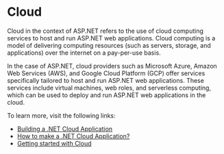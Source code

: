 # Cloud

Cloud in the context of ASP.NET refers to the use of cloud computing services to host and run ASP.NET web applications. Cloud computing is a model of delivering computing resources (such as servers, storage, and applications) over the internet on a pay-per-use basis.

In the case of ASP.NET, cloud providers such as Microsoft Azure, Amazon Web Services (AWS), and Google Cloud Platform (GCP) offer services specifically tailored to host and run ASP.NET web applications. These services include virtual machines, web roles, and serverless computing, which can be used to deploy and run ASP.NET web applications in the cloud.

To learn more, visit the following links:

- [Building a .NET Cloud Application](https://www.c-sharpcorner.com/article/building-the-net-cloud-application/)
- [How to make a .NET Cloud Application?](https://dotnet.microsoft.com/en-us/apps/cloud)
- [Getting started with Cloud](https://aws.amazon.com/free/)
